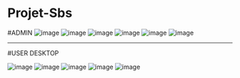 # Projet-Sbs

#ADMIN
![image](https://github.com/YasyneBK201/DashboardProject/assets/98694575/f13d7c65-4d87-4127-a0c0-ffc399f961b5)
![image](https://github.com/YasyneBK201/DashboardProject/assets/98694575/dc833780-f7ac-463b-aaa5-24456624551b)
![image](https://github.com/YasyneBK201/DashboardProject/assets/98694575/4c03dd3b-c02c-43d7-82c5-a53bbaaedaf7)
![image](https://github.com/YasyneBK201/DashboardProject/assets/98694575/3d4b46d1-885f-47e5-b364-50328272bf2e)
![image](https://github.com/YasyneBK201/DashboardProject/assets/98694575/ebdab4c3-9bdd-4aad-9e62-ea860fcff2db)
![image](https://github.com/YasyneBK201/DashboardProject/assets/98694575/7e5de1a1-0e47-4a47-8cdc-12b95b14f294)

-------------------------------------------------------------------------------------------------------------------

#USER DESKTOP

![image](https://github.com/YasyneBK201/DashboardProject/assets/98694575/a63b162c-481b-48b0-87a1-b875396bda53)
![image](https://github.com/YasyneBK201/DashboardProject/assets/98694575/71e1ad06-124d-45ca-afaa-54f75665956b)
![image](https://github.com/YasyneBK201/DashboardProject/assets/98694575/59bfbc81-a060-49e2-b611-b442eb5cfb31)
![image](https://github.com/YasyneBK201/DashboardProject/assets/98694575/dbbc7a45-7079-4029-9e61-5b2dc257cf05)
![image](https://github.com/YasyneBK201/DashboardProject/assets/98694575/731664ec-8a55-4ca8-a9b9-fb3be0cbdcd4)



